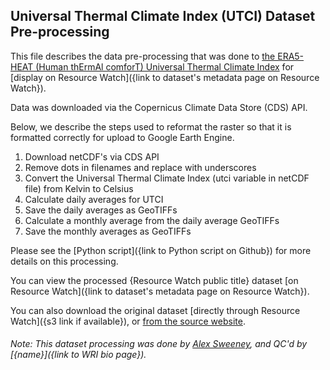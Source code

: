## Universal Thermal Climate Index (UTCI) Dataset Pre-processing
This file describes the data pre-processing that was done to [the ERA5-HEAT (Human thErmAl comforT) Universal Thermal Climate Index]({https://cds.climate.copernicus.eu/cdsapp#!/dataset/derived-utci-historical?tab=overview}) for [display on Resource Watch]({link to dataset's metadata page on Resource Watch}).

Data was downloaded via the Copernicus Climate Data Store (CDS) API.

Below, we describe the steps used to reformat the raster so that it is formatted correctly for upload to Google Earth Engine.

1. Download netCDF's via CDS API
2. Remove dots in filenames and replace with underscores
3. Convert the Universal Thermal Climate Index (utci variable in netCDF file) from Kelvin to Celsius
4. Calculate daily averages for UTCI
5. Save the daily averages as GeoTIFFs
6. Calculate a monthly average from the daily average GeoTIFFs
7. Save the monthly averages as GeoTIFFs

Please see the [Python script]({link to Python script on Github}) for more details on this processing.

You can view the processed {Resource Watch public title} dataset [on Resource Watch]({link to dataset's metadata page on Resource Watch}).

You can also download the original dataset [directly through Resource Watch]({s3 link if available}), or [from the source website]({https://cds.climate.copernicus.eu/cdsapp#!/dataset/derived-utci-historical?tab=form}).

###### Note: This dataset processing was done by [Alex Sweeney]({https://github.com/alxswny}), and QC'd by [{name}]({link to WRI bio page}).
